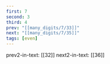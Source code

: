 ```yaml
---
first: 7
second: 3
third: 4
prev: "[[many_digits/7/33]]"
next: "[[many_digits/7/35]]"
tags: [even]
---
```

prev2-in-text: [[32]]
next2-in-text: [[36]]
